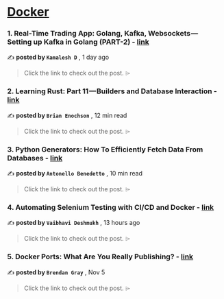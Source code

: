 
<h1><a href=https://medium.com/tag/docker/recommended target="_blank" rel="noopener noreferrer">Docker</a></h1>
<h3>1. Real-Time Trading App: Golang, Kafka, Websockets — Setting up Kafka in Golang (PART-2) - <a href=https://medium.com/@kkamalesh117/real-time-trading-app-golang-kafka-websockets-setting-up-kafka-in-golang-part-2-3b80e720c6ee?source=tag_recommended_feed---------0-84----------docker----------6c7f01ca_9719_4d2b_8207_5964dd5c6fbd------- target="_blank" rel="noopener noreferrer">link</a></h3>

✍️ **posted by `Kamalesh D`** <date> , 1 day ago</date>

<blockquote>Click the link to check out the post. ⌲</blockquote>

<h3>2. Learning Rust: Part 11 — Builders and Database Interaction - <a href=https://medium.com/gitconnected/learning-rust-part-11-builders-and-database-interaction-2c1f3207b6a2?source=tag_recommended_feed---------1-107----------docker----------6c7f01ca_9719_4d2b_8207_5964dd5c6fbd------- target="_blank" rel="noopener noreferrer">link</a></h3>

✍️ **posted by `Brian Enochson`** <date> , 12 min read</date>

<blockquote>Click the link to check out the post. ⌲</blockquote>

<h3>3. Python Generators: How To Efficiently Fetch Data From Databases - <a href=https://medium.com/gitconnected/python-generators-how-to-efficiently-fetch-data-from-databases-25f1947f56c0?source=tag_recommended_feed---------2-85----------docker----------6c7f01ca_9719_4d2b_8207_5964dd5c6fbd------- target="_blank" rel="noopener noreferrer">link</a></h3>

✍️ **posted by `Antonello Benedetto`** <date> , 10 min read</date>

<blockquote>Click the link to check out the post. ⌲</blockquote>

<h3>4. Automating Selenium Testing with CI/CD and Docker - <a href=https://medium.com/@VaibhaviDeshmukh07/automating-selenium-testing-with-ci-cd-and-docker-3d78f3bc07c7?source=tag_recommended_feed---------3-84----------docker----------6c7f01ca_9719_4d2b_8207_5964dd5c6fbd------- target="_blank" rel="noopener noreferrer">link</a></h3>

✍️ **posted by `Vaibhavi Deshmukh`** <date> , 13 hours ago</date>

<blockquote>Click the link to check out the post. ⌲</blockquote>

<h3>5. Docker Ports: What Are You Really Publishing? - <a href=https://medium.com/@caring_lion_hedgehog_829/docker-ports-what-are-you-really-publishing-df473669093c?source=tag_recommended_feed---------4-107----------docker----------6c7f01ca_9719_4d2b_8207_5964dd5c6fbd------- target="_blank" rel="noopener noreferrer">link</a></h3>

✍️ **posted by `Brendan Gray`** <date> , Nov 5</date>

<blockquote>Click the link to check out the post. ⌲</blockquote>

